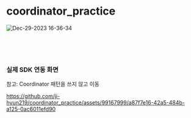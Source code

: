 # coordinator_practice
![Dec-29-2023 16-36-34](https://github.com/ji-hyun219/coordinator_practice/assets/91349474/c9aaa9d5-8370-438d-9be2-65990a3b5f21)

<br />
<br />
<br />

### 실제 SDK 연동 화면
참고: Coordinator 패턴을 쓰지 않고 이동

https://github.com/ji-hyun219/coordinator_practice/assets/99167999/a87f7e16-42a5-484b-a125-0ac6011efd90


